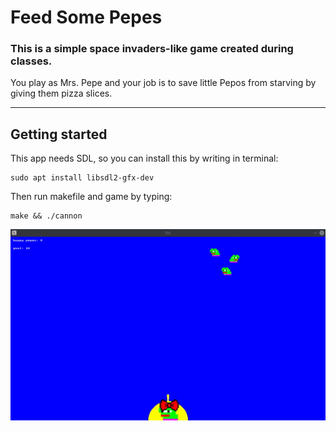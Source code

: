 # Feed Some Pepes
### This is a simple space invaders-like game created during classes.
You play as Mrs. Pepe and your job is to save little Pepos from starving by giving them pizza slices.
***
## Getting started
This app needs SDL, so you can install this by writing in terminal:
```
sudo apt install libsdl2-gfx-dev
```

Then run makefile and game by typing:
```
make && ./cannon
```
![gameplay](feedsomepepes.gif)
